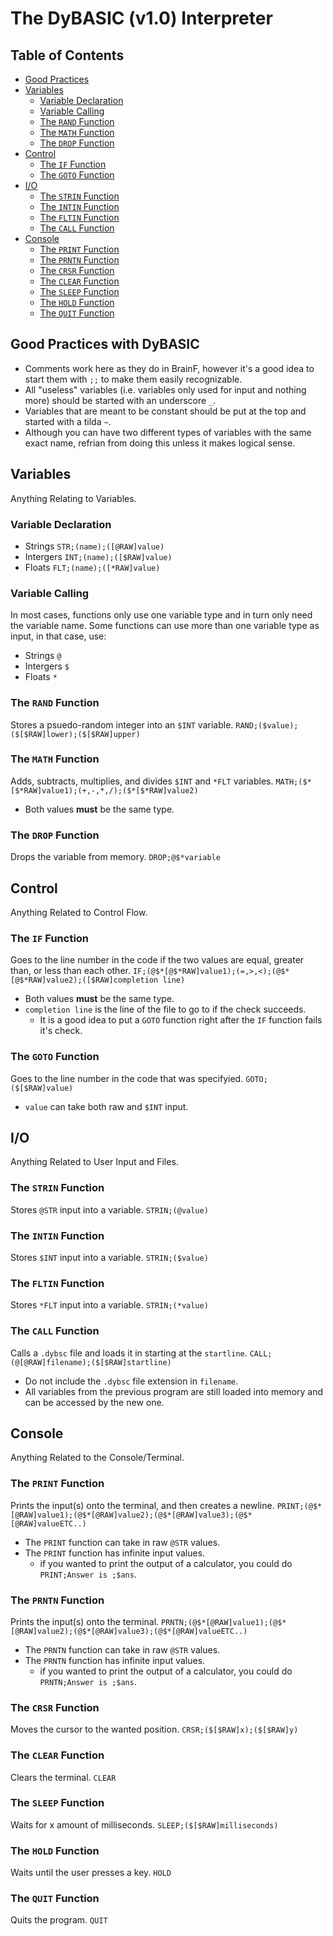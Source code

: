# The DyBASIC (v1.0) Interpreter

## Table of Contents
* [Good Practices](#good-practices-with-dybasic)
* [Variables](#variables)
    * [Variable Declaration](#variable-declaration)
    * [Variable Calling](#variable-calling)
    * [The `RAND` Function](#the-rand-function)
    * [The `MATH` Function](#the-math-function)
    * [The `DROP` Function](#the-drop-function)
* [Control](#control)
    * [The `IF` Function](#the-if-function)
    * [The `GOTO` Function](#the-goto-function)
* [I/O](#io)
    * [The `STRIN` Function](#the-strin-function)
    * [The `INTIN` Function](#the-intin-function)
    * [The `FLTIN` Function](#the-fltin-function)
    * [The `CALL` Function](#the-call-function)
* [Console](#console)
    * [The `PRINT` Function](#the-print-function)
    * [The `PRNTN` Function](#the-prntn-function)
    * [The `CRSR` Function](#the-crsr-function)
    * [The `CLEAR` Function](#the-clear-function)
    * [The `SLEEP` Function](#the-sleep-function)
    * [The `HOLD` Function](#the-hold-function)
    * [The `QUIT` Function](#the-quit-function)

## Good Practices with DyBASIC
* Comments work here as they do in BrainF, however it's a good idea to start them with `;;` to make them easily recognizable.
* All "useless" variables (i.e. variables only used for input and nothing more) should be started with an underscore `_`.
* Variables that are meant to be constant should be put at the top and started with a tilda `~`.
* Although you can have two different types of variables with the same exact name, refrian from doing this unless it makes logical sense.

## Variables
Anything Relating to Variables.
### Variable Declaration
* Strings `STR;(name);([@RAW]value)`
* Intergers `INT;(name);([$RAW]value)`
* Floats `FLT;(name);([*RAW]value)`
### Variable Calling
In most cases, functions only use one variable type and in turn only need the variable name. Some functions can use more than one variable type as input, in that case, use:
* Strings `@`
* Intergers `$`
* Floats `*`
### The `RAND` Function
Stores a psuedo-random integer into an `$INT` variable.
`RAND;($value);($[$RAW]lower);($[$RAW]upper)`
### The `MATH` Function
Adds, subtracts, multiplies, and divides `$INT` and `*FLT` variables.
`MATH;($*[$*RAW]value1);(+,-,*,/);($*[$*RAW]value2)`
* Both values **must** be the same type.
### The `DROP` Function
Drops the variable from memory.
`DROP;@$*variable`

## Control
Anything Related to Control Flow.
### The `IF` Function
Goes to the line number in the code if the two values are equal, greater than, or less than each other.
`IF;(@$*[@$*RAW]value1);(=,>,<);(@$*[@$*RAW]value2);([$RAW]completion line)`
* Both values **must** be the same type.
* `completion line` is the line of the file to go to if the check succeeds.
  * It is a good idea to put a `GOTO` function right after the `IF` function fails it's check.
### The `GOTO` Function
Goes to the line number in the code that was specifyied.
`GOTO;($[$RAW]value)`
* `value` can take both raw and `$INT` input.

## I/O
Anything Related to User Input and Files.
### The `STRIN` Function
Stores `@STR` input into a variable.
`STRIN;(@value)`
### The `INTIN` Function
Stores `$INT` input into a variable.
`STRIN;($value)`
### The `FLTIN` Function
Stores `*FLT` input into a variable.
`STRIN;(*value)`
### The `CALL` Function
Calls a `.dybsc` file and loads it in starting at the `startline`.
`CALL;(@[@RAW]filename);($[$RAW]startline)`
* Do not include the `.dybsc` file extension in `filename`.
* All variables from the previous program are still loaded into memory and can be accessed by the new one.

## Console
Anything Related to the Console/Terminal.
### The `PRINT` Function
Prints the input(s) onto the terminal, and then creates a newline.
`PRINT;(@$*[@RAW]value1);(@$*[@RAW]value2);(@$*[@RAW]value3);(@$*[@RAW]valueETC..)`
* The `PRINT` function can take in raw `@STR` values.
* The `PRINT` function has infinite input values.
   * if you wanted to print the output of a calculator, you could do `PRINT;Answer is ;$ans`.
### The `PRNTN` Function
Prints the input(s) onto the terminal.
`PRNTN;(@$*[@RAW]value1);(@$*[@RAW]value2);(@$*[@RAW]value3);(@$*[@RAW]valueETC..)`
* The `PRNTN` function can take in raw `@STR` values.
* The `PRNTN` function has infinite input values.
   * if you wanted to print the output of a calculator, you could do `PRNTN;Answer is ;$ans`.
### The `CRSR` Function
Moves the cursor to the wanted position.
`CRSR;($[$RAW]x);($[$RAW]y)`
### The `CLEAR` Function
Clears the terminal.
`CLEAR`
### The `SLEEP` Function
Waits for x amount of milliseconds.
`SLEEP;($[$RAW]milliseconds)`
### The `HOLD` Function
Waits until the user presses a key.
`HOLD`
### The `QUIT` Function
Quits the program.
`QUIT`
